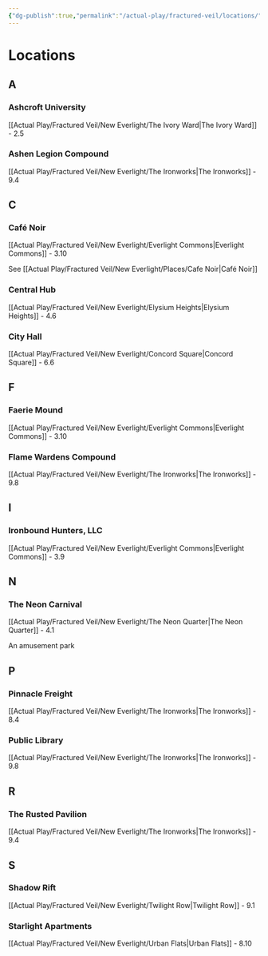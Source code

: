 ```yaml
---
{"dg-publish":true,"permalink":"/actual-play/fractured-veil/locations/"}
---
```


# Locations

## A

### Ashcroft University
[[Actual Play/Fractured Veil/New Everlight/The Ivory Ward\|The Ivory Ward]] - 2.5

### Ashen Legion Compound
[[Actual Play/Fractured Veil/New Everlight/The Ironworks\|The Ironworks]] - 9.4

## C

### Café Noir
[[Actual Play/Fractured Veil/New Everlight/Everlight Commons\|Everlight Commons]] - 3.10

See [[Actual Play/Fractured Veil/New Everlight/Places/Cafe Noir\|Café Noir]]

### Central Hub
[[Actual Play/Fractured Veil/New Everlight/Elysium Heights\|Elysium Heights]] - 4.6

### City Hall
[[Actual Play/Fractured Veil/New Everlight/Concord Square\|Concord Square]] - 6.6

## F

### Faerie Mound
[[Actual Play/Fractured Veil/New Everlight/Everlight Commons\|Everlight Commons]] - 3.10

### Flame Wardens Compound
[[Actual Play/Fractured Veil/New Everlight/The Ironworks\|The Ironworks]] - 9.8

## I

### Ironbound Hunters, LLC
[[Actual Play/Fractured Veil/New Everlight/Everlight Commons\|Everlight Commons]] - 3.9

## N

### The Neon Carnival
[[Actual Play/Fractured Veil/New Everlight/The Neon Quarter\|The Neon Quarter]] - 4.1

An amusement park

## P

### Pinnacle Freight
[[Actual Play/Fractured Veil/New Everlight/The Ironworks\|The Ironworks]] - 8.4

### Public Library
[[Actual Play/Fractured Veil/New Everlight/The Ironworks\|The Ironworks]] - 9.8

## R

### The Rusted Pavilion
[[Actual Play/Fractured Veil/New Everlight/The Ironworks\|The Ironworks]] - 9.4

## S

### Shadow Rift
[[Actual Play/Fractured Veil/New Everlight/Twilight Row\|Twilight Row]] - 9.1

### Starlight Apartments
[[Actual Play/Fractured Veil/New Everlight/Urban Flats\|Urban Flats]] - 8.10



